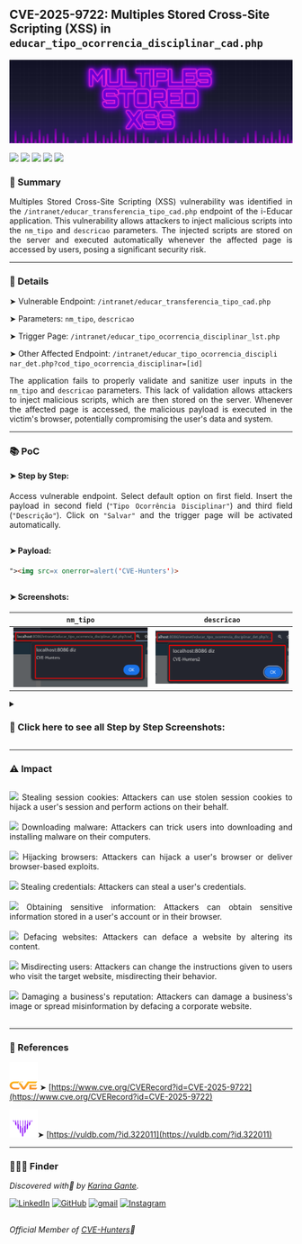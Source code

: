 ## CVE-2025-9722: Multiples Stored Cross-Site Scripting (XSS) in `educar_tipo_ocorrencia_disciplinar_cad.php` 

![](/CVEs/images/arts/multiplesStoredXssBanner2.png)

[![](https://img.shields.io/badge/🌸-CVE--2025--9722-dd53bc)](https://www.cve.org/CVERecord?id=CVE-2025-9722) ![](https://img.shields.io/badge/i--Educar-Multiples_Stored_XSS-291b3e) [![](https://img.shields.io/badge/💜-Found_by:_Karina_Gante-AA07FF)](https://karinagante.github.io/) ![](https://img.shields.io/badge/%F0%9F%92%A1-Moderate_Severity-ffd700) [![](https://img.shields.io/badge/🧬-Member_of:_CVE--Hunters-6407ab)](https://www.cvehunters.com/)

### 📝 Summary

<p align="justify">Multiples Stored Cross-Site Scripting (XSS) vulnerability was identified in the <code>/intranet/educar_transferencia_tipo_cad.php</code> endpoint of the i-Educar application. This vulnerability allows attackers to inject malicious scripts into the <code>nm_tipo</code> and <code>descricao</code> parameters. The injected scripts are stored on the server and executed automatically whenever the affected page is accessed by users, posing a significant security risk.</p>

---

### 🔎 Details

➤ Vulnerable Endpoint: `/intranet/educar_transferencia_tipo_cad.php`

➤ Parameters: `nm_tipo`, `descricao`

➤ Trigger Page: `/intranet/educar_tipo_ocorrencia_disciplinar_lst.php`

➤ Other Affected Endpoint: `/intranet/educar_tipo_ocorrencia_discipli nar_det.php?cod_tipo_ocorrencia_disciplinar=[id]`

<p align="justify">The application fails to properly validate and sanitize user inputs in the <code>nm_tipo</code> and <code>descricao</code> parameters. This lack of validation allows attackers to inject malicious scripts, which are then stored on the server. Whenever the affected page is accessed, the malicious payload is executed in the victim's browser, potentially compromising the user's data and system.</p>

---

### 📚 PoC

#### ➤ Step by Step:

<p align="justify">Access vulnerable endpoint. Select default option on first field. Insert the payload in second field (<code>"Tipo Ocorrência Disciplinar"</code>) and third field (<code>"Descrição"</code>). Click on <code>"Salvar"</code> and the trigger page will be activated automatically.</p>

##

#### ➤ Payload:

````html
"><img src=x onerror=alert('CVE-Hunters')>
````
##

#### ➤ Screenshots:

|   `nm_tipo`         |    `descricao`        |
|:------------:|:------------:|
| ![](/CVEs/images/storedXss68.png)    | ![](/CVEs/images/storedXss69.png) |

<details>
<summary><h3>📂 Click here to see all Step by Step Screenshots:</h3></summary>
<br>

![](/CVEs/images/storedXss65.png)

<br>

![](/CVEs/images/storedXss66.png)

<br>

![](/CVEs/images/storedXss67.png)


##

<p align="justify">If click on new register in trigger page, can be redirected to other affected endpoint: <code>"/intranet/educar_tipo_ocorrencia_discipli
nar_det.php?cod_tipo_ocorrencia_disciplinar=[id]"</code>, confirming that the two fields is vulnerable.</p>

<br>

![](/CVEs/images/storedXss68.png)

<br>

![](/CVEs/images/storedXss69.png)
</details>

---


### ⚠️ Impact

##

<p align="justify">
<img src="https://img.shields.io/badge/%E2%80%A2-dd53bc"> Stealing session cookies: Attackers can use stolen session cookies to hijack a user's session and perform actions on their behalf.<br><br>
<img src="https://img.shields.io/badge/%E2%80%A2-dd53bc"> Downloading malware: Attackers can trick users into downloading and installing malware on their computers.<br><br>
<img src="https://img.shields.io/badge/%E2%80%A2-dd53bc"> Hijacking browsers: Attackers can hijack a user's browser or deliver browser-based exploits.<br><br>
<img src="https://img.shields.io/badge/%E2%80%A2-dd53bc"> Stealing credentials: Attackers can steal a user's credentials.<br><br>
<img src="https://img.shields.io/badge/%E2%80%A2-dd53bc"> Obtaining sensitive information: Attackers can obtain sensitive information stored in a user's account or in their browser.<br><br>
<img src="https://img.shields.io/badge/%E2%80%A2-dd53bc"> Defacing websites: Attackers can deface a website by altering its content.<br><br>
<img src="https://img.shields.io/badge/%E2%80%A2-dd53bc"> Misdirecting users: Attackers can change the instructions given to users who visit the target website, misdirecting their behavior.<br><br>
<img src="https://img.shields.io/badge/%E2%80%A2-dd53bc"> Damaging a business's reputation: Attackers can damage a business's image or spread misinformation by defacing a corporate website.<br><br>
</p>

---

### 🔗 References

![](/CVEs/images/logos/cve.png) ➤ [https://www.cve.org/CVERecord?id=CVE-2025-9722](https://www.cve.org/CVERecord?id=CVE-2025-9722)

![](/CVEs/images/logos/vulDB.png)➤ [https://vuldb.com/?id.322011](https://vuldb.com/?id.322011)

---

### 🕵🏻‍♀️ Finder

*Discovered with💜 by [Karina Gante](https://karinagante.github.io/).* 

[![LinkedIn](https://skillicons.dev/icons?i=linkedin&theme=dark)](https://www.linkedin.com/in/karina-gante/)
[![GitHub](https://skillicons.dev/icons?i=github&theme=dark)](https://www.github.com/KarinaGante/)
[![gmail](https://skillicons.dev/icons?i=gmail&theme=dark)](mailto:karina.gante1@gmail.com)
[![Instagram](https://skillicons.dev/icons?i=instagram&theme=dark)](https://www.instagram.com/karinovisk02/)

##

*Official Member of [CVE-Hunters](https://www.cvehunters.com/)🏹*